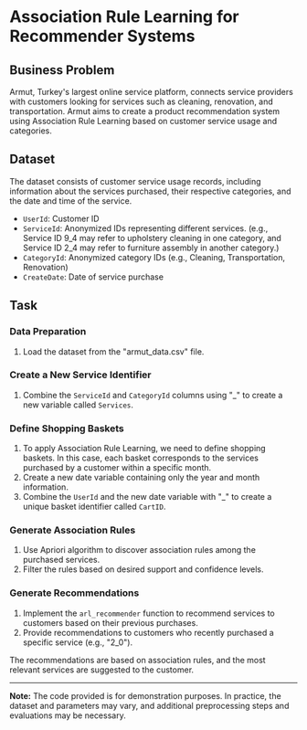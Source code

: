 # Association Rule Learning for Recommender Systems

## Business Problem

Armut, Turkey's largest online service platform, connects service providers with customers looking for services such as cleaning, renovation, and transportation. Armut aims to create a product recommendation system using Association Rule Learning based on customer service usage and categories.

## Dataset

The dataset consists of customer service usage records, including information about the services purchased, their respective categories, and the date and time of the service.

- `UserId`: Customer ID
- `ServiceId`: Anonymized IDs representing different services. (e.g., Service ID 9_4 may refer to upholstery cleaning in one category, and Service ID 2_4 may refer to furniture assembly in another category.)
- `CategoryId`: Anonymized category IDs (e.g., Cleaning, Transportation, Renovation)
- `CreateDate`: Date of service purchase

## Task

### Data Preparation
1. Load the dataset from the "armut_data.csv" file.

### Create a New Service Identifier
1. Combine the `ServiceId` and `CategoryId` columns using "_" to create a new variable called `Services`.

### Define Shopping Baskets
1. To apply Association Rule Learning, we need to define shopping baskets. In this case, each basket corresponds to the services purchased by a customer within a specific month.
2. Create a new date variable containing only the year and month information.
3. Combine the `UserId` and the new date variable with "_" to create a unique basket identifier called `CartID`.

### Generate Association Rules
1. Use Apriori algorithm to discover association rules among the purchased services.
2. Filter the rules based on desired support and confidence levels.

### Generate Recommendations
1. Implement the `arl_recommender` function to recommend services to customers based on their previous purchases.
2. Provide recommendations to customers who recently purchased a specific service (e.g., "2_0").

The recommendations are based on association rules, and the most relevant services are suggested to the customer.

---

**Note:** The code provided is for demonstration purposes. In practice, the dataset and parameters may vary, and additional preprocessing steps and evaluations may be necessary.